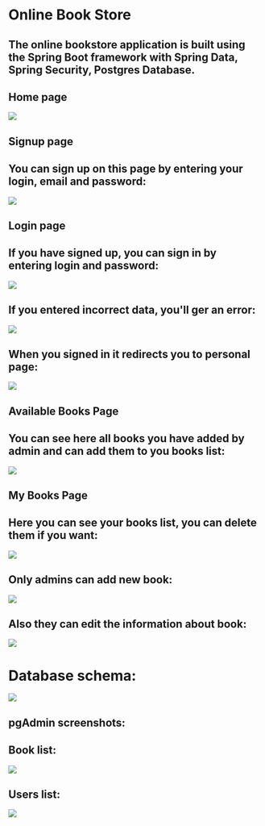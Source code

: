 # Online Book Store
## The online bookstore application is built using the Spring Boot framework with Spring Data, Spring Security, Postgres Database.
## Home page
![](book_1.png)
## Signup page
## You can sign up on this page by entering your login, email and password:
![](book_6.png)
## Login page
## If you have signed up, you can sign in by entering login and password:
![](book_9.png)
## If you entered incorrect data, you'll ger an error:
![](book_7.png)
## When you signed in it redirects you to personal page:
![](book_8.png)
## Available Books Page
## You can see here all books you have added by admin and can add them to you books list:
![](book_2.png)
## My Books Page
## Here you can see your books list, you can delete them if you want:
![](book_3.png)
## Only admins can add new book:
![](book_5.png)
## Also they can edit the information about book:
![](book_4.png)
# Database schema:
![](Database.png)
## pgAdmin screenshots:
## Book list:
![](book_10.png)
## Users list:
![](book_11.png)

